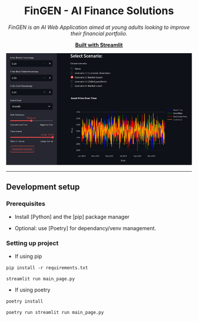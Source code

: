 <h1 align="center">FinGEN - AI Finance Solutions</h1>

<p align="center">
  <em>FinGEN is an AI Web Application aimed at young adults looking to improve their financial portfolio.
</em>
</p>

<p align="center">
  <a href="https://streamlit.io/"><strong>Built with Streamlit</strong></a>
  <br>
</p>

<p align="center">
   <img src="readmefile/image.png" alt="ExampleUsage" width=700 />
</p>

<hr>

## Development setup

### Prerequisites

- Install [Python] and the [pip] package manager

- Optional: use [Poetry] for dependancy/venv management.

### Setting up project

- If using pip

```
pip install -r requirements.txt
```

```
streamlit run main_page.py
```

- If using poetry

```
poetry install
```

```
poetry run streamlit run main_page.py
```
